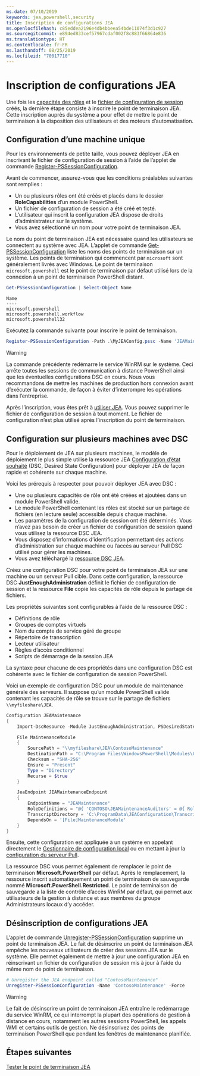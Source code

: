 ```yaml
---
ms.date: 07/10/2019
keywords: jea,powershell,security
title: Inscription de configurations JEA
ms.openlocfilehash: c85eddea2196e4db4bbeea54bde11074f3d1c927
ms.sourcegitcommit: e894ed833cef57967cdaf002f8c883f66864e836
ms.translationtype: HT
ms.contentlocale: fr-FR
ms.lasthandoff: 08/25/2019
ms.locfileid: "70017710"
---
```

# <a name="registering-jea-configurations"></a>Inscription de configurations JEA

Une fois les [capacités des rôles](role-capabilities.md) et le [fichier de configuration de session](session-configurations.md) créés, la dernière étape consiste à inscrire le point de terminaison JEA. Cette inscription auprès du système a pour effet de mettre le point de terminaison à la disposition des utilisateurs et des moteurs d’automatisation.

## <a name="single-machine-configuration"></a>Configuration d’une machine unique

Pour les environnements de petite taille, vous pouvez déployer JEA en inscrivant le fichier de configuration de session à l’aide de l’applet de commande [Register-PSSessionConfiguration](/powershell/module/microsoft.powershell.core/register-pssessionconfiguration).

Avant de commencer, assurez-vous que les conditions préalables suivantes sont remplies :

- Un ou plusieurs rôles ont été créés et placés dans le dossier **RoleCapabilities** d’un module PowerShell.
- Un fichier de configuration de session a été créé et testé.
- L’utilisateur qui inscrit la configuration JEA dispose de droits d’administrateur sur le système.
- Vous avez sélectionné un nom pour votre point de terminaison JEA.

Le nom du point de terminaison JEA est nécessaire quand les utilisateurs se connectent au système avec JEA. L’applet de commande [Get-PSSessionConfiguration](/powershell/module/microsoft.powershell.core/get-pssessionconfiguration) liste les noms des points de terminaison sur un système. Les points de terminaison qui commencent par `microsoft` sont généralement livrés avec Windows. Le point de terminaison `microsoft.powershell` est le point de terminaison par défaut utilisé lors de la connexion à un point de terminaison PowerShell distant.

```powershell
Get-PSSessionConfiguration | Select-Object Name
```

```Output
Name
----
microsoft.powershell
microsoft.powershell.workflow
microsoft.powershell32
```

Exécutez la commande suivante pour inscrire le point de terminaison.

```powershell
Register-PSSessionConfiguration -Path .\MyJEAConfig.pssc -Name 'JEAMaintenance' -Force
```

> [!WARNING]
> La commande précédente redémarre le service WinRM sur le système. Ceci arrête toutes les sessions de communication à distance PowerShell ainsi que les éventuelles configurations DSC en cours. Nous vous recommandons de mettre les machines de production hors connexion avant d’exécuter la commande, de façon à éviter d’interrompre les opérations dans l’entreprise.

Après l’inscription, vous êtes prêt à [utiliser JEA](using-jea.md). Vous pouvez supprimer le fichier de configuration de session à tout moment. Le fichier de configuration n’est plus utilisé après l’inscription du point de terminaison.

## <a name="multi-machine-configuration-with-dsc"></a>Configuration sur plusieurs machines avec DSC

Pour le déploiement de JEA sur plusieurs machines, le modèle de déploiement le plus simple utilise la ressource JEA [Configuration d’état souhaité](/powershell/dsc/overview) (DSC, Desired State Configuration) pour déployer JEA de façon rapide et cohérente sur chaque machine.

Voici les prérequis à respecter pour pouvoir déployer JEA avec DSC :

- Une ou plusieurs capacités de rôle ont été créées et ajoutées dans un module PowerShell valide.
- Le module PowerShell contenant les rôles est stocké sur un partage de fichiers (en lecture seule) accessible depuis chaque machine.
- Les paramètres de la configuration de session ont été déterminés. Vous n’avez pas besoin de créer un fichier de configuration de session quand vous utilisez la ressource DSC JEA.
- Vous disposez d’informations d’identification permettant des actions d’administration sur chaque machine ou l’accès au serveur Pull DSC utilisé pour gérer les machines.
- Vous avez téléchargé la [ressource DSC JEA](https://github.com/PowerShell/JEA/tree/master/DSC%20Resource).

Créez une configuration DSC pour votre point de terminaison JEA sur une machine ou un serveur Pull cible. Dans cette configuration, la ressource DSC **JustEnoughAdministration** définit le fichier de configuration de session et la ressource **File** copie les capacités de rôle depuis le partage de fichiers.

Les propriétés suivantes sont configurables à l’aide de la ressource DSC :

- Définitions de rôle
- Groupes de comptes virtuels
- Nom du compte de service géré de groupe
- Répertoire de transcription
- Lecteur utilisateur
- Règles d’accès conditionnel
- Scripts de démarrage de la session JEA

La syntaxe pour chacune de ces propriétés dans une configuration DSC est cohérente avec le fichier de configuration de session PowerShell.

Voici un exemple de configuration DSC pour un module de maintenance générale des serveurs. Il suppose qu’un module PowerShell valide contenant les capacités de rôle se trouve sur le partage de fichiers `\\myfileshare\JEA`.

```powershell
Configuration JEAMaintenance
{
    Import-DscResource -Module JustEnoughAdministration, PSDesiredStateConfiguration

    File MaintenanceModule
    {
        SourcePath = "\\myfileshare\JEA\ContosoMaintenance"
        DestinationPath = "C:\Program Files\WindowsPowerShell\Modules\ContosoMaintenance"
        Checksum = "SHA-256"
        Ensure = "Present"
        Type = "Directory"
        Recurse = $true
    }

    JeaEndpoint JEAMaintenanceEndpoint
    {
        EndpointName = "JEAMaintenance"
        RoleDefinitions = "@{ 'CONTOSO\JEAMaintenanceAuditors' = @{ RoleCapabilities = 'GeneralServerMaintenance-Audit' }; 'CONTOSO\JEAMaintenanceAdmins' = @{ RoleCapabilities = 'GeneralServerMaintenance-Audit', 'GeneralServerMaintenance-Admin' } }"
        TranscriptDirectory = 'C:\ProgramData\JEAConfiguration\Transcripts'
        DependsOn = '[File]MaintenanceModule'
    }
}
```

Ensuite, cette configuration est appliquée à un système en appelant directement le [Gestionnaire de configuration local](/powershell/dsc/managing-nodes/metaConfig) ou en mettant à jour la [configuration du serveur Pull](/powershell/dsc/pull-server/pullServer).

La ressource DSC vous permet également de remplacer le point de terminaison **Microsoft.PowerShell** par défaut. Après le remplacement, la ressource inscrit automatiquement un point de terminaison de sauvegarde nommé **Microsoft.PowerShell.Restricted**. Le point de terminaison de sauvegarde a la liste de contrôle d’accès WinRM par défaut, qui permet aux utilisateurs de la gestion à distance et aux membres du groupe Administrateurs locaux d’y accéder.

## <a name="unregistering-jea-configurations"></a>Désinscription de configurations JEA

L’applet de commande [Unregister-PSSessionConfiguration](/powershell/module/microsoft.powershell.core/Unregister-PSSessionConfiguration) supprime un point de terminaison JEA. Le fait de désinscrire un point de terminaison JEA empêche les nouveaux utilisateurs de créer des sessions JEA sur le système. Elle permet également de mettre à jour une configuration JEA en réinscrivant un fichier de configuration de session mis à jour à l’aide du même nom de point de terminaison.

```powershell
# Unregister the JEA endpoint called "ContosoMaintenance"
Unregister-PSSessionConfiguration -Name 'ContosoMaintenance' -Force
```

> [!WARNING]
> Le fait de désinscrire un point de terminaison JEA entraîne le redémarrage du service WinRM, ce qui interrompt la plupart des opérations de gestion à distance en cours, notamment les autres sessions PowerShell, les appels WMI et certains outils de gestion. Ne désinscrivez des points de terminaison PowerShell que pendant les fenêtres de maintenance planifiée.

## <a name="next-steps"></a>Étapes suivantes

[Tester le point de terminaison JEA](using-jea.md)
